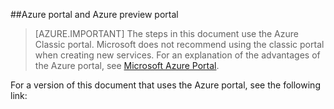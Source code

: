 ##Azure portal and Azure preview portal

> [AZURE.IMPORTANT] The steps in this document use the Azure Classic portal. Microsoft does not recommend using the classic portal when creating new services. For an explanation of the advantages of the Azure portal, see [Microsoft Azure Portal](https://azure.microsoft.com/features/azure-portal/). 

For a version of this document that uses the Azure portal, see the following link: